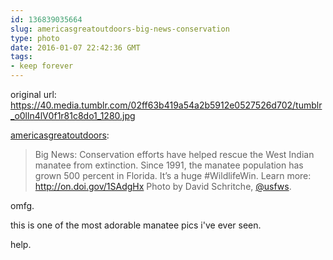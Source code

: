 ```yaml
---
id: 136839035664
slug: americasgreatoutdoors-big-news-conservation
type: photo
date: 2016-01-07 22:42:36 GMT
tags:
- keep forever
---
```

original url: https://40.media.tumblr.com/02ff63b419a54a2b5912e0527526d702/tumblr_o0lln4lV0f1r81c8do1_1280.jpg

<p><a class="tumblr_blog" href="http://americasgreatoutdoors.tumblr.com/post/136828712939">americasgreatoutdoors</a>:</p>
<blockquote>
<p>Big News: Conservation efforts have helped rescue the West Indian manatee from extinction. Since 1991, the manatee population has grown 500 percent in Florida. It’s a huge #WildlifeWin. Learn more: <a href="http://on.doi.gov/1SAdgHx">http://on.doi.gov/1SAdgHx</a> Photo by David Schritche, <a class="tumblelog" href="http://tmblr.co/m1Nza89V10lp0waKA_MZgRw">@usfws</a>.</p>
</blockquote>

omfg.

this is one of the most adorable manatee pics i've ever seen.

help.